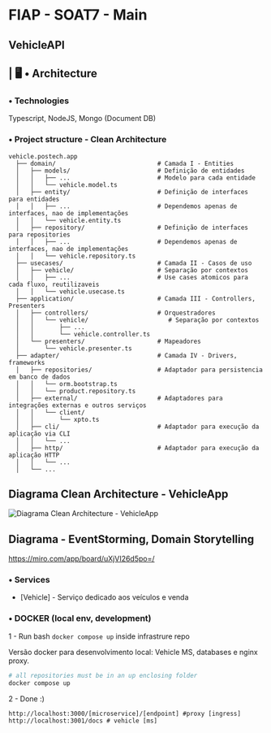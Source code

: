 # FIAP - SOAT7 - Main
## VehicleAPI

## | 🖥️ • Architecture
### • Technologies
Typescript, NodeJS, Mongo (Document DB)
### • Project structure - Clean Architecture
```
vehicle.postech.app
  ├── domain/                            # Camada I - Entities
  │   ├── models/                        # Definição de entidades
  │   │   ├── ...                        # Modelo para cada entidade
  │   │   └── vehicle.model.ts
  │   ├── entity/                        # Definição de interfaces para entidades
  │   │   ├── ...                        # Dependemos apenas de interfaces, nao de implementações
  │   │   └── vehicle.entity.ts
  │   ├── repository/                    # Definição de interfaces para repositories
  │   │   ├── ...                        # Dependemos apenas de interfaces, nao de implementações
  │   │   └── vehicle.repository.ts
  ├── usecases/                          # Camada II - Casos de uso
  │   ├── vehicle/                       # Separação por contextos 
  │   │   ├── ...                        # Use cases atomicos para cada fluxo, reutilizaveis
  │   │   └── vehicle.usecase.ts
  ├── application/                       # Camada III - Controllers, Presenters
  │   ├── controllers/                   # Orquestradores
  │   │   └── vehicle/                      # Separação por contextos 
  │   │       ├── ...
  │   │       └── vehicle.controller.ts
  │   └── presenters/                    # Mapeadores
  │       └── vehicle.presenter.ts          
  ├── adapter/                           # Camada IV - Drivers, frameworks
  │   ├── repositories/                  # Adaptador para persistencia em banco de dados
  │   │   └── orm.bootstrap.ts           
  │   │   └── product.repository.ts      
  │   ├── external/                      # Adaptadores para integrações externas e outros serviços
  │   │   └── client/
  │   │       └── xpto.ts      
  │   ├── cli/                           # Adaptador para execução da aplicação via CLI
  │   │   └── ...
  │   ├── http/                          # Adaptador para execução da aplicação HTTP
  │   │   └── ...
  │   └── ...
```
## Diagrama Clean Architecture - VehicleApp
![Diagrama Clean Architecture - VehicleApp](docs/app.drawio.png)
## Diagrama - EventStorming, Domain Storytelling
https://miro.com/app/board/uXjVI26d5po=/

### • Services
- [Vehicle] - Serviço dedicado aos veículos e venda

### • DOCKER (local env, development)
1 - Run bash `docker compose up` inside infrastrure repo

Versão docker para desenvolvimento local:
Vehicle MS, databases e nginx proxy.
```sh
# all repositories must be in an up enclosing folder
docker compose up
```
2 - Done :)
```
http://localhost:3000/[microservice]/[endpoint] #proxy [ingress]
http://localhost:3001/docs # vehicle [ms]
```

